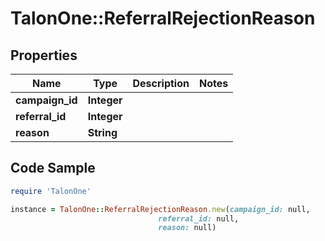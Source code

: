 # TalonOne::ReferralRejectionReason

## Properties

Name | Type | Description | Notes
------------ | ------------- | ------------- | -------------
**campaign_id** | **Integer** |  | 
**referral_id** | **Integer** |  | 
**reason** | **String** |  | 

## Code Sample

```ruby
require 'TalonOne'

instance = TalonOne::ReferralRejectionReason.new(campaign_id: null,
                                 referral_id: null,
                                 reason: null)
```


